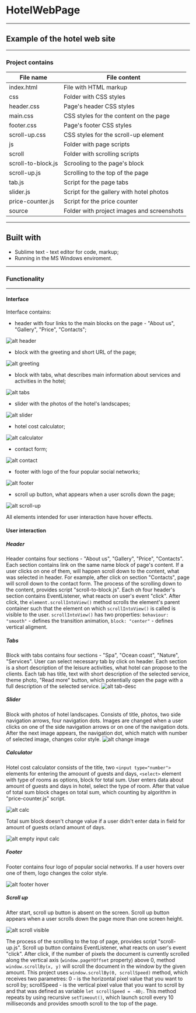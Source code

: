 # HotelWebPage
---------------------------------
## Example of the hotel web site
---------------------------------
### Project contains
 File name         |   File content
-------------------|------------------
index.html         |File with HTML markup
css                |Folder with CSS styles
   header.css      |Page's header CSS styles
   main.css        |CSS styles for the content on the page
   footer.css      |Page's footer CSS styles
   scroll-up.css   |CSS styles for the scroll-up element
js                 |Folder with page scripts
   scroll          |Folder with scrolling scripts
   scroll-to-block.js|Scrooling to the page's block 
   scroll-up.js|Scrolling to the top of the page
   tab.js|Script for the page tabs
   slider.js|Script for the gallery with hotel photos
   price-counter.js|Script for the price counter
source             |Folder with project images and screenshots

----------------------------------------
Built with
----------------------------------------

- Sublime text - text editor for code, markup; 
- Running in the MS Windows enviroment.

----------------------------------------

### Functionality
----------------------------------------
#### Interface
Interface contains:
- header with four links to the main blocks on the page - "About us", "Gallery", "Price", "Contacts";

![alt header](https://github.com/AlexShyshkov/HotelWebPage/blob/master/source/img/project-screenshots/header.png)

- block with the greeting and short URL of the page;

![alt greeting](https://github.com/AlexShyshkov/HotelWebPage/blob/master/source/img/project-screenshots/greeting.png)

- block with tabs, what describes main information about services and activities in the hotel;

![alt tabs](https://github.com/AlexShyshkov/HotelWebPage/blob/master/source/img/project-screenshots/tab-1.png)

- slider with the photos of the hotel's landscapes;

![alt slider](https://github.com/AlexShyshkov/HotelWebPage/blob/master/source/img/project-screenshots/gallery.png)

- hotel cost calculator;

![alt calculator](https://github.com/AlexShyshkov/HotelWebPage/blob/master/source/img/project-screenshots/calculatop.png)

- contact form;

![alt contact](https://github.com/AlexShyshkov/HotelWebPage/blob/master/source/img/project-screenshots/contact-form.png)

- footer with logo of the four popular social networks;

![alt footer](https://github.com/AlexShyshkov/HotelWebPage/blob/master/source/img/project-screenshots/footer.png)

- scroll up button, what appears when a user scrolls down the page;

![alt scroll-up](https://github.com/AlexShyshkov/HotelWebPage/blob/master/source/img/project-screenshots/scroll-unhovered.png)

All elements intended for user interaction have hover effects.

#### User interaction
##### Header
Header contains four sections - "About us", "Gallery", "Price", "Contacts". Each section contains link on the same name block of page's content. If a user clicks on one of them, will happen scroll down to the content, what was selected in header. For example, after click on section "Contacts", page will scroll down to the contact form.
The process of the scrolling down to the content, provides script "scroll-to-block.js". Each oh four header's section contains EventListener, what reacts on user's event "click". After click, the `element.scrollIntoView()` method scrolls the element's parent container such that the element on which `scrollIntoView()` is called is visible to the user. `scrollIntoView()` has two properties: `behaviour: "smooth"` - defines the transition animation, `block: "center"` - defines vertical aligment.

##### Tabs
Block with tabs contains four sections - "Spa", "Ocean coast", "Nature", "Services". 
User can select necessary tab by click on header. 
Each section is a short description of the leisure activities, what hotel can propose to the clients.
Each tab has title, text with short description of the selected service, theme photo, "Read more" button, which potentially open the page with a full description of the selected service.
![alt tab-desc](https://github.com/AlexShyshkov/HotelWebPage/blob/master/source/img/project-screenshots/tab-2.png)

##### Slider
Block with photos of hotel landscapes.
Consists of title, photos, two side navigation arrows, four navigation dots.
Images are changed when a user clicks on one of the side navigation arrows or on one of the navigation dots. After the next image appears, the navigation dot, which match with number of selected image, changes color style.
![alt change image](https://github.com/AlexShyshkov/HotelWebPage/blob/master/source/img/project-screenshots/slider-hover.png)

##### Calculator
Hotel cost calculator consists of the title, two `<input type="number">` elements for entering the amoount of guests and days, `<select>` element with type of rooms as options, block for total sum.
User enters data about amount of guests and days in hotel, select the type of room. After that value of total sum block chages on total sum, which counting by algorithm in "price-counter.js" script. 

![alt calc](https://github.com/AlexShyshkov/HotelWebPage/blob/master/source/img/project-screenshots/calculator-options.png)

Total sum block doesn't change value if a user didn't enter data in field for amount of guests or/and amount of days.

![alt empty input calc](https://github.com/AlexShyshkov/HotelWebPage/blob/master/source/img/project-screenshots/calculator-with-input.png)

##### Footer
Footer contains four logo of popular social networks. If a user hovers over one of them, logo changes the color style.

![alt footer hover](https://github.com/AlexShyshkov/HotelWebPage/blob/master/source/img/project-screenshots/social-hovered.png)

##### Scroll up
After start, scroll up button is absent on the screen.
Scroll up button appears when a user scrolls down the page more than one screen height.

![alt scroll visible](https://github.com/AlexShyshkov/HotelWebPage/blob/master/source/img/project-screenshots/scroll-up-visible.png)

The process of the scrolling to the top of page, provides script "scroll-up.js". Scroll up button contains EventListener, what reacts on user's event "click". After click, if the number of pixels the document is currently scrolled along the vertical axis (`window.pageYOffset` property) above 0, method `window.scrollBy(x, y)` will scroll the document in the window by the given amount.
This project uses `window.scrollBy(0, scrollSpeed)` method, which receives two parametres: 0 - is the horizontal pixel value that you want to scroll by; scrollSpeed - is the vertical pixel value that you want to scroll by and that was defined as variable `let scrollSpeed = -40;`. This method repeats by using recursive `setTimeout()`, which launch scroll every 10 milliseconds and provides smooth scroll to the top of the page.
